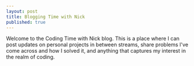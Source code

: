 ```yaml
---
layout: post
title: Blogging Time with Nick
published: true
---
```


Welcome to the Coding Time with Nick blog. This is a place where I can post updates on personal projects in between streams, share problems I've come across and how I solved it, and anything that captures my interest in the realm of coding.
